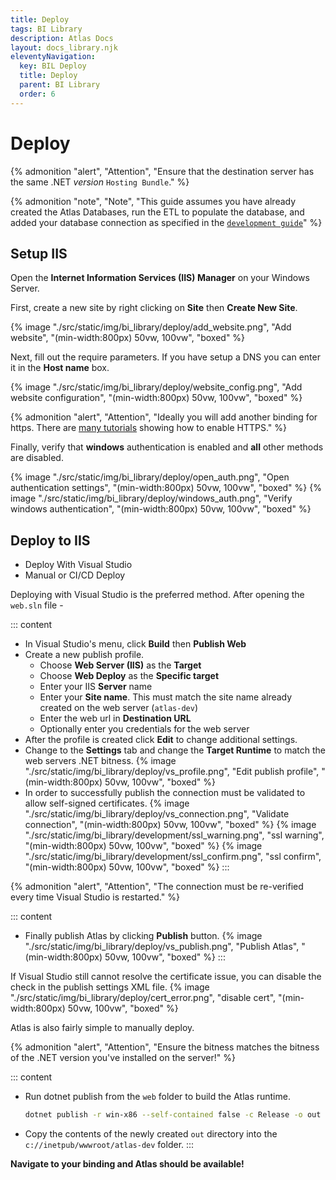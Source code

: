```yaml
---
title: Deploy
tags: BI Library
description: Atlas Docs
layout: docs_library.njk
eleventyNavigation:
  key: BIL Deploy
  title: Deploy
  parent: BI Library
  order: 6
---
```


# Deploy

{% admonition 
   "alert",
   "Attention",
   "Ensure that the destination server has the same .NET *version* `Hosting Bundle`."
%}

{% admonition 
   "note",
   "Note",
   "This guide assumes you have already created the Atlas Databases, run the ETL to populate the database, and added your database connection as specified in the [`development guide`](/docs/bi_library/development/)"
%}

## Setup IIS

Open the **Internet Information Services (IIS) Manager** on your Windows Server.

First, create a new site by right clicking on **Site** then **Create New Site**.

{% image "./src/static/img/bi_library/deploy/add_website.png", "Add website", "(min-width:800px) 50vw, 100vw", "boxed" %}

Next, fill out the require parameters. If you have setup a DNS you can enter it in the **Host name** box.

{% image "./src/static/img/bi_library/deploy/website_config.png", "Add website configuration", "(min-width:800px) 50vw, 100vw", "boxed" %}

{% admonition 
   "alert",
   "Attention",
   "Ideally you will add another binding for https. There are [many tutorials](https://techexpert.tips/iis/enable-https-iis/) showing how to enable HTTPS."
%}

Finally, verify that **windows** authentication is enabled and **all** other methods are disabled.

{% image "./src/static/img/bi_library/deploy/open_auth.png", "Open authentication settings", "(min-width:800px) 50vw, 100vw", "boxed" %}
{% image "./src/static/img/bi_library/deploy/windows_auth.png", "Verify windows authentication", "(min-width:800px) 50vw, 100vw", "boxed" %}

## Deploy to IIS

<div class="tabs">
   <ul>
    <li class="is-active"><a tab="vs">Deploy With Visual Studio</a></li>
    <li><a tab="manual">Manual or CI/CD Deploy</a></li>
  </ul>
</div>
<div class="tab-container">
   <div class="tab is-active"id="vs">


Deploying with Visual Studio is the preferred method. After opening the ``web.sln`` file -

::: content
- In Visual Studio's menu, click **Build** then **Publish Web**
- Create a new publish profile.
   - Choose **Web Server (IIS)** as the **Target**
   - Choose **Web Deploy** as the **Specific target**
   - Enter your IIS **Server** name
   - Enter your **Site name**. This must match the site name already created on the web server (``atlas-dev``)
   - Enter the web url in **Destination URL**
   - Optionally enter you credentials for the web server
- After the profile is created click **Edit** to change additional settings.
- Change to the **Settings** tab and change the **Target Runtime** to match the web servers .NET bitness.
  {% image "./src/static/img/bi_library/deploy/vs_profile.png", "Edit publish profile", "(min-width:800px) 50vw, 100vw", "boxed" %}
- In order to successfully publish the connection must be validated to allow self-signed certificates.
  {% image "./src/static/img/bi_library/deploy/vs_connection.png", "Validate connection", "(min-width:800px) 50vw, 100vw", "boxed" %}
  {% image "./src/static/img/bi_library/development/ssl_warning.png", "ssl warning", "(min-width:800px) 50vw, 100vw", "boxed" %}
  {% image "./src/static/img/bi_library/development/ssl_confirm.png", "ssl confirm", "(min-width:800px) 50vw, 100vw", "boxed" %}
:::

{% admonition
  "alert",
  "Attention",
  "The connection must be re-verified every time Visual Studio is restarted."
%}

::: content
- Finally publish Atlas by clicking **Publish** button.
  {% image "./src/static/img/bi_library/deploy/vs_publish.png", "Publish Atlas", "(min-width:800px) 50vw, 100vw", "boxed" %}
:::


If Visual Studio still cannot resolve the certificate issue, you can disable the check in the publish settings XML file.
{% image "./src/static/img/bi_library/deploy/cert_error.png", "disable cert", "(min-width:800px) 50vw, 100vw", "boxed" %}

</div>
   <div class="tab" id="manual">

Atlas is also fairly simple to manually deploy.

{% admonition "alert", "Attention", "Ensure the bitness matches the bitness of the .NET version you've installed on the server!" %}

::: content
- Run dotnet publish from the ``web`` folder to build the Atlas runtime.
  ```bash
  dotnet publish -r win-x86 --self-contained false -c Release -o out
  ```
- Copy the contents of the newly created ``out`` directory into the ``c://inetpub/wwwroot/atlas-dev`` folder.
:::

**Navigate to your binding and Atlas should be available!**
</div>
</div>
